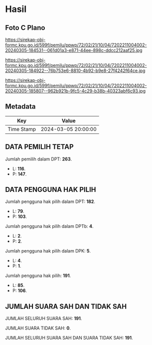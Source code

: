 # Hasil

## Foto C Plano

https://sirekap-obj-formc.kpu.go.id/599f/pemilu/ppwp/72/02/21/10/04/7202211004002-20240305-184531--061d01a3-e871-44ee-898c-ddcc212aaf25.jpg

https://sirekap-obj-formc.kpu.go.id/599f/pemilu/ppwp/72/02/21/10/04/7202211004002-20240305-184922--76b753e6-8810-4b92-b9e8-27f4242f64ce.jpg

https://sirekap-obj-formc.kpu.go.id/599f/pemilu/ppwp/72/02/21/10/04/7202211004002-20240305-185807--962b921b-9fc5-4c29-b38b-40323abf6c93.jpg


## Metadata

| Key        | Value               |
| ---------- | ------------------- |
| Time Stamp | 2024-03-05 20:00:00 |


## DATA PEMILIH TETAP

Jumlah pemilih dalam DPT: **263**.
 * L: **116**.
 * P: **147**.

## DATA PENGGUNA HAK PILIH

Jumlah pengguna hak pilih dalam DPT: **182**.
 * L: **79**.
 * P: **103**.

Jumlah pengguna hak pilih dalam DPTb: **4**.
 * L: **2**.
 * P: **2**.

Jumlah pengguna hak pilih dalam DPK: **5**.
 * L: **4**.
 * P: **1**.

Jumlah pengguna hak pilih: **191**.
 * L: **85**.
 * P: **106**.

## JUMLAH SUARA SAH DAN TIDAK SAH

JUMLAH SELURUH SUARA SAH: **191**.

JUMLAH SUARA TIDAK SAH: **0**.

JUMLAH SELURUH SUARA SAH DAN SUARA TIDAK SAH: **191**.


